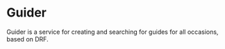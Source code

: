 # Guider
Guider is a service for creating and searching for guides for all occasions, based on DRF.
